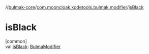 //[bulmak-core](../../index.md)/[com.mooncloak.kodetools.bulmak.modifier](index.md)/[isBlack](is-black.md)

# isBlack

[common]\
val [isBlack](is-black.md): [BulmaModifier](-bulma-modifier/index.md)
